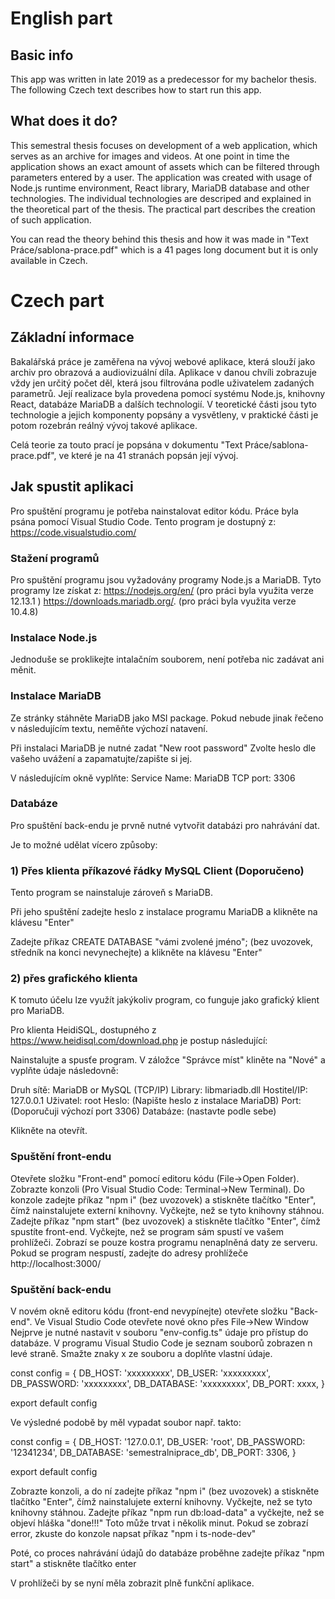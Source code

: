 # English part

## Basic info
This app was written in late 2019 as a predecessor for my bachelor thesis. The following Czech text describes how to start run this app.

## What does it do?

This semestral thesis focuses on development of a web application, which serves as an archive for images and videos. At one point in time the application shows an exact amount of assets which can be filtered through parameters entered by a user. The application was created with usage of Node.js runtime environment, React library, MariaDB database and other technologies. The individual technologies are descriped and explained in the theoretical part of the thesis. The practical part describes the creation of such application.

You can read the theory behind this thesis and how it was made in "Text Práce/sablona-prace.pdf" which is a 41 pages long document but it is only available in Czech.

# Czech part

## Základní informace

Bakalářská práce je zaměřena na vývoj webové aplikace, která slouží jako archiv pro obrazová a audiovizuální díla. Aplikace v danou chvíli zobrazuje vždy jen určitý počet děl, která jsou filtrována podle uživatelem zadaných parametrů. Její realizace byla provedena pomocí systému Node.js, knihovny React, databáze MariaDB a dalších technologií. V teoretické části jsou tyto technologie a jejich komponenty popsány a vysvětleny, v praktické části je potom rozebrán reálný vývoj takové aplikace.

Celá teorie za touto prací je popsána v dokumentu "Text Práce/sablona-prace.pdf", ve které je na 41 stranách popsán její vývoj.

## Jak spustit aplikaci

Pro spuštění programu je potřeba nainstalovat editor kódu.
Práce byla psána pomocí Visual Studio Code.
Tento program je dostupný z: https://code.visualstudio.com/

### Stažení programů

Pro spuštění programu jsou vyžadovány programy Node.js a MariaDB.
Tyto programy lze získat z:
https://nodejs.org/en/ (pro práci byla využita verze 12.13.1 )
https://downloads.mariadb.org/. (pro práci byla využita verze 10.4.8)

### Instalace Node.js

Jednoduše se proklikejte intalačním souborem, není potřeba nic zadávat ani měnit.

### Instalace MariaDB

Ze stránky stáhněte MariaDB jako MSI package.
Pokud nebude jinak řečeno v následujícím textu, neměňte výchozí natavení.

Při instalaci MariaDB je nutné zadat "New root password"
Zvolte heslo dle vašeho uvážení a zapamatujte/zapište si jej.

V následujícím okně vyplňte:
Service Name: MariaDB
TCP port: 3306

### Databáze

Pro spuštění back-endu je prvně nutné vytvořit databázi pro nahrávání dat.

Je to možné udělat vícero způsoby:

### 1) Přes klienta příkazové řádky MySQL Client (Doporučeno)

Tento program se nainstaluje zároveň s MariaDB.

Při jeho spuštění zadejte heslo z instalace programu MariaDB a klikněte na klávesu "Enter"

Zadejte příkaz CREATE DATABASE "vámi zvolené jméno"; (bez uvozovek, středník na konci nevynechejte) a klikněte na klávesu "Enter"

### 2) přes grafického klienta

K tomuto účelu lze využít jakýkoliv program, co funguje jako grafický klient pro MariaDB.

Pro klienta HeidiSQL, dostupného z https://www.heidisql.com/download.php je postup následující:

Nainstalujte a spusťe program. V záložce "Správce míst" kliněte na "Nové" a vyplňte údaje následovně:

Druh sítě: MariaDB or MySQL (TCP/IP)
Library: libmariadb.dll
Hostitel/IP: 127.0.0.1
Uživatel: root
Heslo: (Napište heslo z instalace MariaDB)
Port: (Doporučuji výchozí port 3306)
Databáze: (nastavte podle sebe)

Klikněte na otevřít.

### Spuštění front-endu

Otevřete složku "Front-end" pomocí editoru kódu (File->Open Folder).
Zobrazte konzoli (Pro Visual Studio Code: Terminal->New Terminal).
Do konzole zadejte příkaz "npm i" (bez uvozovek) a stiskněte tlačítko "Enter", čímž nainstalujete externí knihovny.
Vyčkejte, než se tyto knihovny stáhnou.
Zadejte příkaz "npm start" (bez uvozovek) a stiskněte tlačítko "Enter", čímž spustíte front-end.
Vyčkejte, než se program sám spustí ve vašem prohlížeči.
Zobrazí se pouze kostra programu nenaplněná daty ze serveru.
Pokud se program nespustí, zadejte do adresy prohlížeče http://localhost:3000/

### Spuštění back-endu

V novém okně editoru kódu (front-end nevypínejte) otevřete složku "Back-end".
Ve Visual Studio Code otevřete nové okno přes File->New Window
Nejprve je nutné nastavit v souboru "env-config.ts" údaje pro přístup do databáze.
V programu Visual Studio Code je seznam souborů zobrazen n levé straně.
Smažte znaky x ze souboru a doplňte vlastní údaje.

const config = {
DB_HOST: 'xxxxxxxxx',
DB_USER: 'xxxxxxxxx',
DB_PASSWORD: 'xxxxxxxxx',
DB_DATABASE: 'xxxxxxxxx',
DB_PORT: xxxx,
}

export default config

Ve výsledné podobě by měl vypadat soubor např. takto:

const config = {
DB_HOST: '127.0.0.1',
DB_USER: 'root',
DB_PASSWORD: '12341234',
DB_DATABASE: 'semestralniprace_db',
DB_PORT: 3306,
}

export default config

Zobrazte konzoli, a do ní zadejte příkaz "npm i" (bez uvozovek) a stiskněte tlačítko "Enter", čímž nainstalujete externí knihovny.
Vyčkejte, než se tyto knihovny stáhnou.
Zadejte příkaz "npm run db:load-data" a vyčkejte, než se objeví hláška "done!!!"
Toto může trvat i několik minut.
Pokud se zobrazí error, zkuste do konzole napsat příkaz "npm i ts-node-dev"

Poté, co proces nahrávání údajů do databáze proběhne zadejte příkaz "npm start" a stiskněte tlačítko enter

V prohlížeči by se nyní měla zobrazit plně funkční aplikace.

